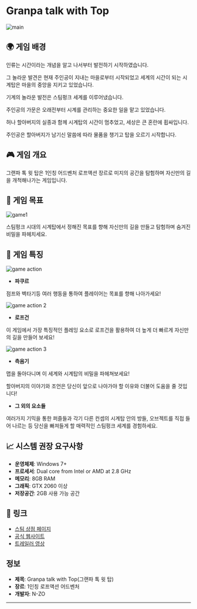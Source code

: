 # Granpa talk with Top

![main](https://github.com/ravking77777/GranpaProject/assets/144204118/004f7c97-d0d0-497e-9ece-57a01c6732a4)


## 🌍 게임 배경
인류는 시간이라는 개념을 알고 나서부터 발전하기 시작하였습니다.

그 놀라운 발견은 현재 주인공이 지내는 마을로부터 시작되었고 세계의 시간이 되는 시계탑은 마을의 중앙을 지키고 있었습니다.

기계의 놀라운 발전은 스팀펑크 세계를 이루어냈습니다.

주인공의 가문은 오래전부터 시계를 관리하는 중요한 일을 맡고 있었습니다.

허나 할아버지의 실종과 함께 시계탑의 시간이 멈추었고, 세상은 큰 혼란에 휩싸입니다.

주인공은 할아버지가 남기신 말씀에 따라 물품을 챙기고 탑을 오르기 시작합니다.

## 🎮 게임 개요
그랜파 톡 윗 탑은 1인칭 어드벤처 로프액션 장르로 미지의 공간을 탐험하며 자신만의 길을 개척해나가는 게임입니다.

## 🥅 게임 목표

![game1](https://github.com/ravking77777/GranpaProject/assets/144204118/b99cd16e-7013-41b5-b253-762adea71b25)

스팀펑크 시대의 시계탑에서 정해진 목표를 향해 자신만의 길을 만들고 탐험하며 숨겨진 비밀을 파헤치세요.
## 🎉 게임 특징

![game action](https://github.com/ravking77777/GranpaProject/assets/144204118/779be7f4-ae2f-435e-b2da-624bf0c87fb9)

- **파쿠르**

점프와 벽타기등 여러 행동을 통하여 플레이어는 목표를 향해 나아가세요!

![game action 2](https://github.com/ravking77777/GranpaProject/assets/144204118/b46df864-17fb-4de0-9827-c64ddebe8762)

- **로프건**

이 게임에서 가장 특징적인 플레잉 요소로 로프건을 활용하여 더 높게 더 빠르게 자신만의 길을 만들어 보세요!

![game action 3](https://github.com/ravking77777/GranpaProject/assets/144204118/1ca4d6ad-40da-4582-aa85-765d743be816)

- **측음기**

맵을 돌아다니며 이 세계와 시계탑의 비밀을 파헤쳐보세요!

할아버지의 이야기와 조언은 당신이 앞으로 나아가야 할 이유와 더불어 도움을 줄 것입니다!

- **그 외의 요소들**

여러가지 기믹을 통한 퍼즐들과 각기 다른 컨셉의 시계탑 안의 방들, 오브젝트를 직접 들어 나르는 등
당신을 빠져들게 할 매력적인 스팀펑크 세계를 경험하세요.


## 📈 시스템 권장 요구사항
- **운영체제**: Windows 7+
- **프로세서**: Dual core from Intel or AMD at 2.8 GHz
- **메모리**: 8GB RAM
- **그래픽**: GTX 2060 이상
- **저장공간**: 2GB 사용 가능 공간

## 🔗 링크
- [스팀 상점 페이지](스팀_상점_URL)
- [공식 웹사이트](공식_웹사이트_URL)
- [트레일러 영상](트레일러_URL)

## 정보
- **제목**: Granpa talk with Top(그랜파 톡 윗 탑)
- **장르**: 1인칭 로프액션 어드벤처
- **개발자**: N-ZO
---
